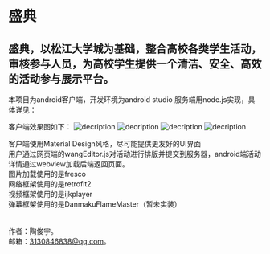 盛典
====
盛典，以松江大学城为基础，整合高校各类学生活动，审核参与人员，为高校学生提供一个清洁、安全、高效的活动参与展示平台。
---

本项目为android客户端，开发环境为android studio
服务端用node.js实现，具体详见：

客户端效果图如下：
![decription](http://taojunyu.com/img/img_a.png)
![decription](http://taojunyu.com/img/g_a.gif)
![decription](http://taojunyu.com/img/g_b.gif)
![decription](http://taojunyu.com/img/g_c.gif)

客户端使用Material Design风格，尽可能提供更友好的UI界面<br />
用户通过网页端的wangEditor.js对活动进行排版并提交到服务器，android端活动详情通过webview加载后端返回页面。<br />
图片加载使用的是fresco<br />
网络框架使用的是retrofit2 <br />
视频框架使用的是ijkplayer <br />
弹幕框架使用的是DanmakuFlameMaster（暂未实装）<br /><br /><br />
作者：陶俊宇。<br />
邮箱：3130846838@qq.com。